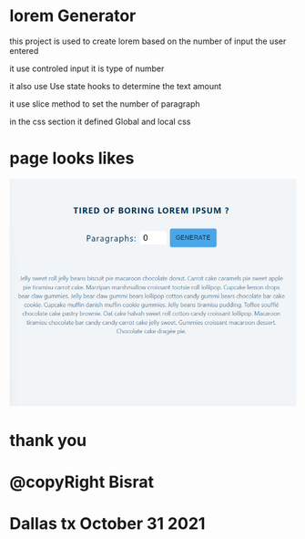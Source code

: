 # lorem Generator

this project is used to create lorem 
based on the number of input the user 
entered

it use controled input it is type of 
number 

it also use Use state hooks to determine 
the text amount

it use slice method to set the number of paragraph

in the css section it defined Global and local css

# page looks likes
<img src='./src//img1.png'>


# thank you
# @copyRight Bisrat

# Dallas tx October 31 2021